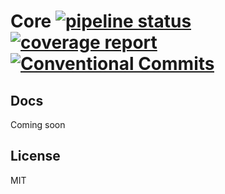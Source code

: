 # Core [![pipeline status](https://gitlab.com/reactive/test-core/badges/master/pipeline.svg)](https://gitlab.com/reactive/test-core/commits/master) [![coverage report](https://gitlab.com/reactive/test-core/badges/master/coverage.svg)](https://gitlab.com/reactive/test-core/commits/master) [![Conventional Commits](https://img.shields.io/badge/commitizen-friendly-brightgreen.svg)](https://conventionalcommits.org)

## Docs

Coming soon

## License

MIT
